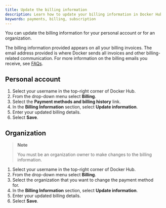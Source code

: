 ```yaml
---
title: Update the billing information
description: Learn how to update your billing information in Docker Hub
keywords: payments, billing, subscription
---
```


You can update the billing information for your personal account or for an organization. 

The billing information provided appears on all your billing invoices. The email address provided is where Docker sends all invoices and other billing-related communication. For more information on the billing emails you receive, see [FAQs](faqs.md#what-billing-related-emails-will-i-receive-from-docker-hub).

## Personal account

1. Select your username in the top-right corner of Docker Hub.
2. From the drop-down menu select **Billing**.
3. Select the **Payment methods and billing history** link.
4. In the **Billing Information** section, select **Update information**.
5. Enter your updated billing details.
6. Select **Save**. 

## Organization 

> **Note**
>
> You must be an organization owner to make changes to the billing information.

1. Select your username in the top-right corner of Docker Hub.
2. From the drop-down menu select **Billing**.
3. Select the organization that you want to change the payment method for. 
4. In the **Billing Information** section, select **Update information**.
5. Enter your updated billing details.
6. Select **Save**. 